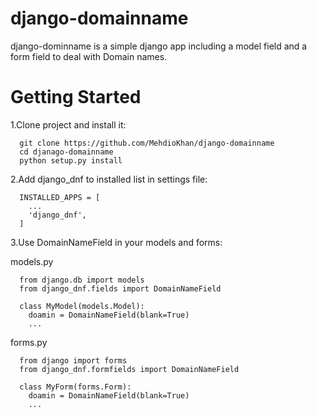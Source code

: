 django-domainname
===============
django-dominname is a simple django app including a model field and a form field to deal with Domain names.

Getting Started
===============
1.Clone project and install it:

      git clone https://github.com/MehdioKhan/django-domainname
      cd djanago-domainname
      python setup.py install

2.Add django_dnf to installed list in settings file:
      
      INSTALLED_APPS = [
        ...
        'django_dnf',
      ]

3.Use DomainNameField in your models and forms:

models.py

      from django.db import models
      from django_dnf.fields import DomainNameField
      
      class MyModel(models.Model):
        doamin = DomainNameField(blank=True)
        ...
        
forms.py
      
      from django import forms
      from django_dnf.formfields import DomainNameField
      
      class MyForm(forms.Form):
        doamin = DomainNameField(blank=True)
        ...